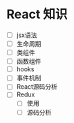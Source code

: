 # React 知识

- [ ] jsx语法
- [ ] 生命周期
- [ ] 类组件
- [ ] 函数组件
- [ ] hooks
- [ ] 事件机制
- [ ] React源码分析
- [ ] Redux
  - [ ] 使用
  - [ ] 源码分析